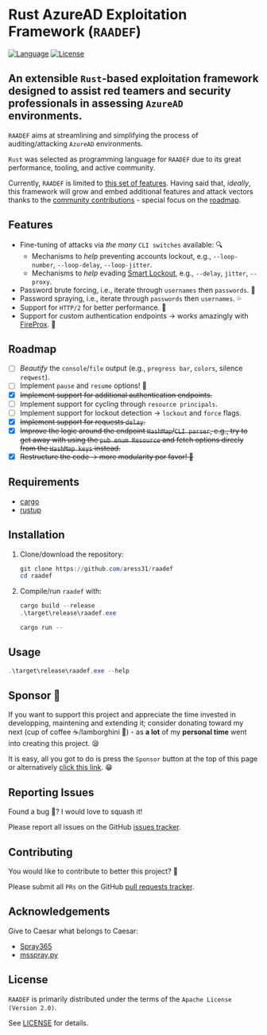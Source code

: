 # Rust AzureAD Exploitation Framework (`RAADEF`)

[![Language](https://img.shields.io/badge/Lang-Rust-blue.svg)](https://www.rust-lang.org)
[![License](https://img.shields.io/badge/License-Apache%202.0-red.svg)](https://opensource.org/licenses/Apache-2.0)

## An extensible `Rust`-based exploitation framework designed to assist red teamers and security professionals in assessing `AzureAD` environments.

`RAADEF` aims at streamlining and simplifying the process of auditing/attacking `AzureAD` environments.

`Rust` was selected as programming language for `RAADEF` due to its great performance, tooling, and active community.

Currently, `RAADEF` is limited to [this set of features](#Features). Having said that, *ideally*, this framework will grow and embed additional features and attack vectors thanks to the [community contributions](#Contributing) - special focus on the [roadmap](#Roadmap).

## Features

- Fine-tuning of attacks via *the many* `CLI switches` available: 🔍
    - Mechanisms to *help* preventing accounts lockout, e.g., `--loop-number`, `--loop-delay`, `--loop-jitter`.
    - Mechanisms to *help* evading [Smart Lockout](https://docs.microsoft.com/en-us/azure/active-directory/authentication/howto-password-smart-lockout), e.g., `--delay`, `jitter`, `--proxy`.
- Password brute forcing, i.e., iterate through `usernames` then `passwords`. 💪
- Password spraying, i.e., iterate through `passwords` then `usernames`. 💦
- Support for `HTTP/2` for better performance. 🐇
- Support for custom authentication endpoints -> works amazingly with [FireProx](https://github.com/ustayready/fireprox). 🤩

## Roadmap

- [ ] *Beautify* the `console`/`file` output (e.g., `progress bar`, `colors`, silence `reqwest`).
- [ ] Implement `pause` and `resume` options! 🤩
- [x] ~~Implement support for additional authentication endpoints.~~
- [ ] Implement support for cycling through `resource principals`.
- [ ] Implement support for lockout detection -> `lockout` and `force` flags.
- [x] ~~Implement support for requests `delay`.~~
- [x] ~~Improve the logic around the endpoint `HashMap`/`CLI parser`, e.g., try to get away with using the `pub enum Resource` and fetch options direcly from the `HashMap keys` instead.~~
- [x] ~~Restructure the code -> more modularity por favor! 🌯~~

## Requirements

- [cargo](https://github.com/rust-lang/cargo)
- [rustup](https://www.rust-lang.org/tools/install)

## Installation

1. Clone/download the repository:

    ```powershell
    git clone https://github.com/aress31/raadef
    cd raadef
    ```

2. Compile/run `raadef` with:

    ```powershell
    cargo build --release
    .\target\release\raadef.exe
    ```

    ```powershell
    cargo run --
    ```

## Usage

```powershell
.\target\release\raadef.exe --help
```

## Sponsor 💓

If you want to support this project and appreciate the time invested in developping, maintening and extending it; consider donating toward my next (cup of coffee ☕/lamborghini 🚗) - as **a lot** of my **personal time** went into creating this project. 😪

It is easy, all you got to do is press the `Sponsor` button at the top of this page or alternatively [click this link](https://github.com/sponsors/aress31). 😁

## Reporting Issues

Found a bug 🐛? I would love to squash it!

Please report all issues on the GitHub [issues tracker](https://github.com/aress31/raadef/issues).

## Contributing

You would like to contribute to better this project? 🤩

Please submit all `PRs` on the GitHub [pull requests tracker](https://github.com/aress31/raadef/pulls).

## Acknowledgements

Give to Caesar what belongs to Caesar:

- [Spray365](https://github.com/MarkoH17/Spray365)
- [msspray.py](https://github.com/SecurityRiskAdvisors/msspray)

## License

`RAADEF` is primarily distributed under the terms of the `Apache License (Version 2.0)`.

See [LICENSE](./LICENSE) for details.
